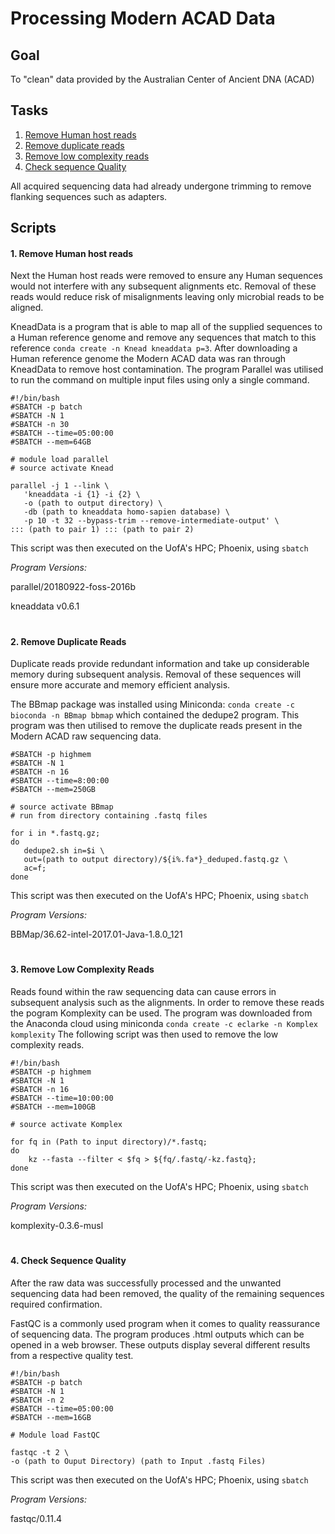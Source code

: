 Processing Modern ACAD Data
===========================

## Goal
To "clean" data provided by the Australian Center of Ancient DNA (ACAD)

## Tasks
 1. [Remove Human host reads](https://github.com/brady-welsh/campy-perio/blob/master/1_Processing-ACAD-Data.md#1-remove-human-host-reads)
 2. [Remove duplicate reads](https://github.com/brady-welsh/campy-perio/blob/master/1_Processing-ACAD-Data.md#2-remove-duplicate-reads)
 3. [Remove low complexity reads](https://github.com/brady-welsh/campy-perio/blob/master/1_Processing-ACAD-Data.md#3-remove-low-complexity-reads)
 4. [Check sequence Quality](https://github.com/brady-welsh/campy-perio/blob/master/1_Processing-ACAD-Data.md#4-check-sequence-quality)

All acquired sequencing data had already undergone trimming to remove flanking sequences such as adapters.

## Scripts
#### 1. Remove Human host reads

Next the Human host reads were removed to ensure any Human sequences would not interfere with any subsequent alignments etc. Removal of these reads would reduce risk of misalignments leaving only microbial reads to be aligned.

KneadData is a program that is able to map all of the supplied sequences to a Human reference genome and remove any sequences that match to this reference `conda create -n Knead kneaddata p=3`. After downloading a Human reference genome the Modern ACAD data was ran through KneadData to remove host contamination. The program Parallel was utilised to run the command on multiple input files using only a single command.

    #!/bin/bash
    #SBATCH -p batch
    #SBATCH -N 1
    #SBATCH -n 30
    #SBATCH --time=05:00:00
    #SBATCH --mem=64GB
   
    # module load parallel
    # source activate Knead
    
    parallel -j 1 --link \
       'kneaddata -i {1} -i {2} \
       -o (path to output directory) \
       -db (path to kneaddata homo-sapien database) \
       -p 10 -t 32 --bypass-trim --remove-intermediate-output' \
    ::: (path to pair 1) ::: (path to pair 2)
This script was then executed on the UofA's HPC; Phoenix, using `sbatch`


*Program Versions:*

parallel/20180922-foss-2016b

kneaddata v0.6.1
#
#### 2. Remove Duplicate Reads

Duplicate reads provide redundant information and take up considerable memory during subsequent analysis. Removal of these sequences will ensure more accurate and memory efficient analysis.

The BBmap package was installed using Miniconda:
`conda create -c bioconda -n BBmap bbmap`
which contained the dedupe2 program. This program was then utilised to remove the duplicate reads present in the Modern ACAD raw sequencing data.

    #SBATCH -p highmem
    #SBATCH -N 1
    #SBATCH -n 16
    #SBATCH --time=8:00:00
    #SBATCH --mem=250GB
    
    # source activate BBmap
    # run from directory containing .fastq files
    
    for i in *.fastq.gz;
    do 
       dedupe2.sh in=$i \
       out=(path to output directory)/${i%.fa*}_deduped.fastq.gz \
       ac=f; 
    done

This script was then executed on the UofA's HPC; Phoenix, using `sbatch`


*Program Versions:*

BBMap/36.62-intel-2017.01-Java-1.8.0_121
#
#### 3. Remove Low Complexity Reads
Reads found within the raw sequencing data can cause errors in subsequent analysis such as the alignments. In order to remove these reads the pogram Komplexity can be used. The program was downloaded from the Anaconda cloud using miniconda `conda create -c eclarke -n Komplex komplexity`
The following script was then used to remove the low complexity reads.

    #!/bin/bash
    #SBATCH -p highmem
    #SBATCH -N 1
    #SBATCH -n 16
    #SBATCH --time=10:00:00
    #SBATCH --mem=100GB
    
    # source activate Komplex
    
    for fq in (Path to input directory)/*.fastq;
    do
        kz --fasta --filter < $fq > ${fq/.fastq/-kz.fastq};
    done

This script was then executed on the UofA's HPC; Phoenix, using `sbatch`

*Program Versions:*

komplexity-0.3.6-musl
#
#### 4. Check Sequence Quality

After the raw data was successfully processed and the unwanted sequencing data had been removed, the quality of the remaining sequences required confirmation.

FastQC is a commonly used program when it comes to quality reassurance of sequencing data. The program produces .html outputs which can be opened in a web browser. These outputs display several different results from a respective quality test.

    #!/bin/bash
    #SBATCH -p batch
    #SBATCH -N 1
    #SBATCH -n 2
    #SBATCH --time=05:00:00
    #SBATCH --mem=16GB

    # Module load FastQC
   
    fastqc -t 2 \
    -o (path to Ouput Directory) (path to Input .fastq Files)
This script was then executed on the UofA's HPC; Phoenix, using `sbatch`


*Program Versions:*

fastqc/0.11.4
#
